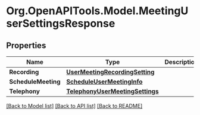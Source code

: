 
# Org.OpenAPITools.Model.MeetingUserSettingsResponse

## Properties

Name | Type | Description | Notes
------------ | ------------- | ------------- | -------------
**Recording** | [**UserMeetingRecordingSetting**](UserMeetingRecordingSetting.md) |  | [optional] 
**ScheduleMeeting** | [**ScheduleUserMeetingInfo**](ScheduleUserMeetingInfo.md) |  | [optional] 
**Telephony** | [**TelephonyUserMeetingSettings**](TelephonyUserMeetingSettings.md) |  | [optional] 

[[Back to Model list]](../README.md#documentation-for-models)
[[Back to API list]](../README.md#documentation-for-api-endpoints)
[[Back to README]](../README.md)

